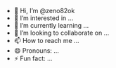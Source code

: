 - 👋 Hi, I’m @zeno82ok
- 👀 I’m interested in ...
- 🌱 I’m currently learning ...
- 💞️ I’m looking to collaborate on ...
- 📫 How to reach me ...
- 😄 Pronouns: ...
- ⚡ Fun fact: ...

<!---
zeno82ok/zeno82ok is a ✨ special ✨ repository because its `README.md` (this file) appears on your GitHub profile.
You can click the Preview link to take a look at your changes.
--->
